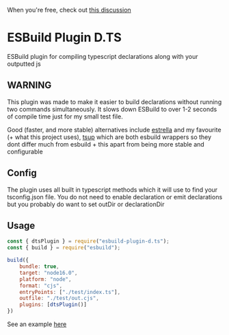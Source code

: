 When you're free, check out [this discussion](https://github.com/Floffah/esbuild-plugin-d.ts/discussions/3)

# ESBuild Plugin D.TS

ESBuild plugin for compiling typescript declarations along with your outputted js

## WARNING

This plugin was made to make it easier to build declarations without running two commands simultaneously. It slows down ESBuild to over 1-2 seconds of compile time just for my small test file.

Good (faster, and more stable) alternatives include [estrella](https://npm.im/estrella) and my favourite (+ what this project uses), [tsup](https://npm.im/tsup) which are both esbuild wrappers so they dont differ much from esbuild + this apart from being more stable and configurable

## Config

The plugin uses all built in typescript methods which it will use to find your tsconfig.json file. You do not need to enable declaration or emit declarations but you probably do want to set outDir or declarationDir

## Usage
```js
const { dtsPlugin } = require("esbuild-plugin-d.ts");
const { build } = require("esbuild");

build({
    bundle: true,
    target: "node16.0",
    platform: "node",
    format: "cjs",
    entryPoints: ["./test/index.ts"],
    outfile: "./test/out.cjs",
    plugins: [dtsPlugin()]
})

```

See an example [here](./test)

